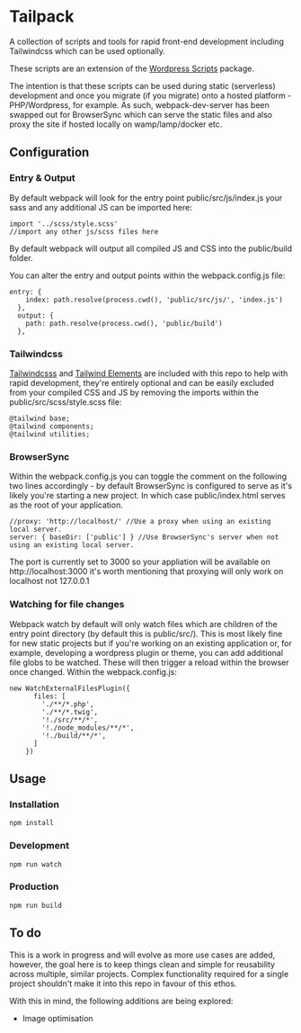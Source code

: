 # Tailpack

A collection of scripts and tools for rapid front-end development including Tailwindcss which can be used optionally. 

These scripts are an extension of the [Wordpress Scripts](https://www.npmjs.com/package/@wordpress/scripts) package.

The intention is that these scripts can be used during static (serverless) development and once you migrate (if you migrate) onto a hosted platform - PHP/Wordpress, for example. As such, webpack-dev-server has been swapped out for BrowserSync which can serve the static files and also proxy the site if hosted locally on wamp/lamp/docker etc. 

## Configuration

### Entry & Output

By default webpack will look for the entry point public/src/js/index.js your sass and any additional JS can be imported here:

```
import '../scss/style.scss'
//import any other js/scss files here

```

By default webpack will output all compiled JS and CSS into the public/build folder.

You can alter the entry and output points within the webpack.config.js file:

```
entry: {
    index: path.resolve(process.cwd(), 'public/src/js/', 'index.js')
  },
  output: {
    path: path.resolve(process.cwd(), 'public/build')
  },
```

### Tailwindcss

[Tailwindcsss](https://tailwindcss.com/) and [Tailwind Elements](https://tailwind-elements.com/) are included with this repo to help with rapid development, they're entirely optional and can be easily excluded from your compiled CSS and JS by removing the imports within the public/src/scss/style.scss file:

```
@tailwind base;
@tailwind components;
@tailwind utilities;
```

### BrowserSync

Within the webpack.config.js you can toggle the comment on the following two lines accordingly - by default BrowserSync is configured to serve as it's likely you're starting a new project. In which case public/index.html serves as the root of your application. 

```
//proxy: 'http://localhost/' //Use a proxy when using an existing local server.
server: { baseDir: ['public'] } //Use BrowserSync's server when not using an existing local server.
```

The port is currently set to 3000 so your appliation will be available on http://localhost:3000 it's worth mentioning that proxying will only work on localhost not 127.0.0.1

### Watching for file changes

Webpack watch by default will only watch files which are children of the entry point directory (by default this is public/src/). This is most likely fine for new static projects but if you're working on an existing application or, for example, developing a wordpress plugin or theme, you can add additional file globs to be watched. These will then trigger a reload within the browser once changed. Within the webpack.config.js:

```
new WatchExternalFilesPlugin({
      files: [
        './**/*.php',
        './**/*.twig', 
        '!./src/**/*',
        '!./node_modules/**/*',
        '!./build/**/*',
      ]
    })
```

## Usage 

### Installation

```
npm install
```

### Development

```
npm run watch
```


### Production

```
npm run build
```

## To do

This is a work in progress and will evolve as more use cases are added, however, the goal here is to keep things clean and simple for reusability across multiple, similar projects. Complex functionality required for a single project shouldn't make it into this repo in favour of this ethos.

With this in mind, the following additions are being explored:

- Image optimisation
